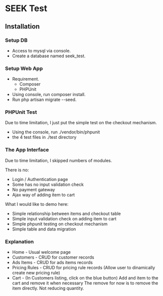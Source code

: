 # SEEK Test

## Installation

### Setup DB

- Access to mysql via console. 
- Create a database named seek_test.

### Setup Web App

- Requirement. 
	- Composer
	- PHPUnit
- Using console, run composer install.
- Run php artisan migrate --seed.

### PHPUnit Test

Due to time limitation, I just put the simple test on the checkout mechanism.
- Using the console, run ./vendor/bin/phpunit
- the 4 test files in ./test directory

### The App Interface

Due to time limitation, I skipped numbers of modules.

There is no:
- Login / Authentication page
- Some has no input validation check
- No payment gateway
- Ajax way of adding item to cart

What I would like to demo here:
- Simple relationship between items and checkout table
- Simple input validation check on adding item to cart
- Simple phpunit testing on checkout mechanism
- Simple table and data migration

### Explanation

- Home - Usual welcome page
- Customers - CRUD for customer records
- Ads Items - CRUD for ads items records
- Pricing Rules - CRUD for pricing rule records (Allow user to dinamically create new pricing rule)
- Cart - (In Customers listing, click on the blue button) Add and item to the cart and remove it when necessary The remove for now is to remove the item directly. Not reducing quantity.